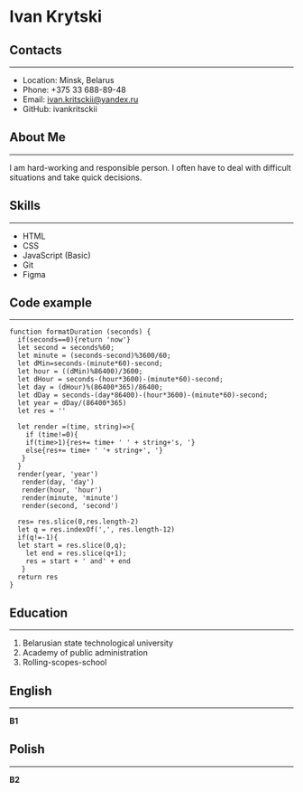 
# Ivan Krytski

## Contacts
____

 * Location: Minsk, Belarus
 * Phone: +375 33 688-89-48
 * Email: ivan.kritsckii@yandex.ru
 * GitHub: ivankritsckii

## About Me
____


I am hard-working and responsible person. I often have to deal with difficult situations and take quick decisions.

## Skills
___

* HTML
* CSS
* JavaScript (Basic)
* Git
* Figma

## Code example
___
```
function formatDuration (seconds) {
  if(seconds==0){return 'now'}
  let second = seconds%60;
  let minute = (seconds-second)%3600/60;
  let dMin=seconds-(minute*60)-second;
  let hour = ((dMin)%86400)/3600;
  let dHour = seconds-(hour*3600)-(minute*60)-second;
  let day = (dHour)%(86400*365)/86400;
  let dDay = seconds-(day*86400)-(hour*3600)-(minute*60)-second;
  let year = dDay/(86400*365)
  let res = ''

  let render =(time, string)=>{
    if (time!=0){
    if(time>1){res+= time+ ' ' + string+'s, '}
    else{res+= time+ ' '+ string+', '}
   }
  }
  render(year, 'year')
   render(day, 'day')
   render(hour, 'hour')
   render(minute, 'minute')
   render(second, 'second')
  
  res= res.slice(0,res.length-2)
  let q = res.indexOf(',', res.length-12)
  if(q!=-1){
  let start = res.slice(0,q);
    let end = res.slice(q+1);
    res = start + ' and' + end
   }
  return res
}
```




## Education
___

1. Belarusian state technological university
3. Academy of public administration
2. Rolling-scopes-school

## English
____
**B1** 

## Polish
___
**B2**